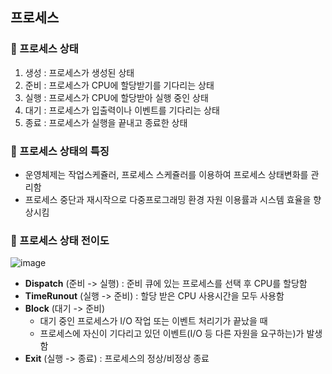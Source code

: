 ## 프로세스

### 📍 프로세스 상태
1. 생성 : 프로세스가 생성된 상태
2. 준비 : 프로세스가 CPU에 할당받기를 기다리는 상태
3. 실행 : 프로세스가 CPU에 할당받아 실행 중인 상태
4. 대기 : 프로세스가 입출력이나 이벤트를 기다리는 상태
5. 종료 : 프로세스가 실행을 끝내고 종료한 상태


### 📍 프로세스 상태의 특징
- 운영체제는 작업스케쥴러, 프로세스 스케쥴러를 이용하여 프로세스 상태변화를 관리함
- 프로세스 중단과 재시작으로 다중프로그래밍 환경 자원 이용률과 시스템 효율을 향상시킴

### 📍 프로세스 상태 전이도
![image](https://github.com/user-attachments/assets/7db8d679-d795-4413-b663-a2eb49d7967c)

- **Dispatch** (준비 -> 실행) : 준비 큐에 있는 프로세스를 선택 후 CPU를 할당함
- **TimeRunout** (실행 -> 준비) : 할당 받은 CPU 사용시간을 모두 사용함
- **Block** (대기 -> 준비)
    - 대기 중인 프로세스가 I/O 작업 또는 이벤트 처리기가 끝났을 때
    - 프로세스에 자신이 기다리고 있던 이벤트(I/O 등 다른 자원을 요구하는)가 발생함 
- **Exit** (실행 -> 종료) : 프로세스의 정상/비정상 종료

